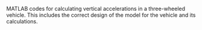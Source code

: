 MATLAB codes for calculating vertical accelerations in a three-wheeled vehicle. This includes the correct design of the model for the vehicle and its calculations.
